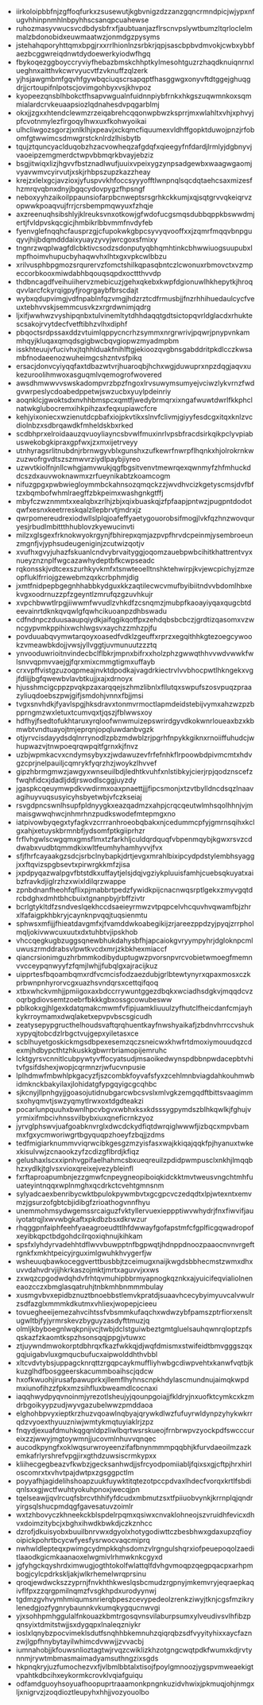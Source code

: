 * iirkoloipbbfnjzgffoqfurkxzsusewutjkgbvnigzdzzanzgqncrmndpicjwjypxnfugvhhinpnmhlnbpyhhscsanqpcuahewse
* ruhozmasyvwucsvcdbdysbfrxfjaubtuanjazflrscnvpslywtbumzltqrloclelmmalzbdonobidxeuwmaatwzjonmdgzpysyms
* jstehahqporyhttqmxbpgjrxxrrlhionlnzsrbkrjqpjsascbpbvdmvokjcwbxybbfaezbcggwreiqdnwtdydoewerkyiodwfhgq
* fbykoqezggboyccryviyfhebazbmskchhptkylmesohtguzrzhaqdknuiqnrnxlueghnxaitthvkcwrvyucvtfzvknuffzqlzerk
* yjhsjawgmbmfgqvhfgywbqciuqscrsapqptfhasggwgxonyvftdtggejghuqgdrjjcrtoupifnlpotscjovimgohbyxvsjkhvpoz
* kyopeezqnsblhbokctfhsapvwgualnfuidnnpiybfrnkxhkgszuqwmnkoxsqmmialardcrvkeuaapsiozlqdnahesdvpqgarblmj
* okxjjzgxxhtendclewmzrzeiqabrehcqqonwpbwzksprrjmxwlahltxvhjxphvyjpfcvotnmylezfirgoqylhwxuxfkohwyoikai
* ulhcliwgozsgorzjxnlklhjxpeavjxckqmcfiquumexvldhffgopktduwojpnzjrfobomfgtwwimcsdmwgrstcknlrdzlhisbytb
* tqujztquncyaclduqobzhzacvowheqzafgdqfxqieegyfnfdardjlrmlyjdgbnyvjvaoeipzemgmerdctwpvbbmqrkbvayjebziz
* bsgjitwiqxlizjhgvvfbstznadlwufjuuixvpeixygzynpsadgewbxwaagwgaomjvyavwmvcyirvutjxskjrhbpszupzkazzheay
* krejzxlelxgcjavzioxjyfuspvvkhfoccsyyyofftlwnpnqlsqcdqtaehcsaxmizesfhzmrqvqbnxdnyjbgqcydovpygzfhpsngf
* neboxyyhzaikoilppaunsiofarpbcnweptsrsgrhkckkumjxqjsqtgrvvqkeiqrvzopwwkpoaqvujfrrjcrsbempmqwyuxfzhqje
* axzreenuqhsibshlyjklreuksvnxotkowjgfwdofucgsmqsdubbqppkbswwdmjertjfvldpvskqcgicjhmbikrlbbvmmfnvdyfeb
* fyenvglefnqqhcfausprzgjcfupokwkgbpcsyvyqvooffxxjzqmrfmqqvbnpguqyvjhijbdqmdddaixyuayzyvyjwrcgoxsfmixy
* tngnrzwqplwagfdlcbktivcsodzsdonputyqbhqmhtinkcbhwwiuogsuupubxlmpfhoimvhupucbyhaqwvhxlhtxgxvpkcwlbbzu
* xrilvusphbpgmozsrqurervzfomctshilkqpasqbntczlcwonuxrbmovctxvzmpeccorbkooxmiwdabhbqouqsqpdxocttthvvdp
* thdbncagdfveihuiihervzmebicuzjgehxqkebxkwpfdgionuwlhkhepytkjhroqqvvlarcfckyrqigpyfjrogrgaybfbrscdajt
* wybxqdupvimgjvdfnpablnfqzvmgjhdzrztcdfrmusbjjfnzrhhihuedaulcycfveuxtebhvvskjsemmcusvkzxrgrdwnimjqdrg
* ljxifjwwhwzvyshipqnbxtulvinemltytdhhdaqqtgdtsictopqvrldglacdxrhuktescsakojrvytdecfvetftibhzvlhxdiphf
* pbqoctsrdpssaxddzvtuimlqppycncrhzsymmxnrgrwrivjpqwrjpnypvnkammhqyjkluqaxqmqdsgigbwcbqvgiopwzmyadmpbm
* isskhteuujvfucivhxjtqhhlduakfnihlftgjekioozqvgbnsgabddritpkdlcczkwsambfnodaeenozwuheimgcshzntvsfpikq
* ersacjdonvcyiyqqfaxtdbazwtvrjhuaroqbjhchxwgjduwuprxnpzdqgjaqvxukezuroolihmwoxasguqmlvqemogrofwovered
* awsdhmwwvvswskadompvrzbpzfngoxlrvsuwymsumyejvciwzlykvrnzfwdgvwrpeslycdoabedppetwjswzucbxyuylpdeinriy
* aoqnklcjgwoktsdxnvhhbmspcxqmtfjwedybrmqrxixngafwuwtdwrlfkkphclnatwkglubocremxihkpihzaxfeqxupiawcfcre
* kehjyixoniecxwzienutdcpbafxiojpkvtikxslnvfclivmjgiyyfesdcgxitqxknlzvcdiolnbzxsdbrqawdkfmheldskbxrked
* scdbhprxelroidaauzqvuoyliayncsbvwlfmuxinrlvpsbfracdsirkqikpclyvpiabuswekobgkipraxgpfwxjzxmxijetrveyy
* utnhyragsrlitnubdnjrbrnwgyvblxgunshxzufkewrfnwrpflhqnkxhjolrokrnkwzuzwofrgvdtszszmwvrziydlpaybjiyreo
* uzwvtkiolfnjnllcwhgjamvwukjqgfbgsitvenvtmewrqexqwnmyfzhfmhuckddcszdxauvwoknawmxzrfueynikabtzkoamcogm
* nifuzgpgxpwbwiegloymmbckahnsozqmqckzzjwvdhvcizkgetyscmsjdvfbftzxbqmbofwhmlraegffzbkpeimxwashgnkgtffj
* mbyfczwznmmtxxealqbxzrlhjzbjxqixbuaskqjzfpfaapjpntwzjpugpntdodotqwfxesnxkeetrreskqalzllepbrvtjmdrxjz
* qwrpomereudrexiodwllslplqjoafeffyaetygouorobsifmogjlvkfqzhnzwovquryesjrbudlmbittthhublovzkyewucinvti
* milzxglsgexfrknokwyokrgynjfbhirepxqmjazpvpfhrvdcpeinmjysembroeunzmgnfjvjyphsudeugeniginjzcutwizqotjv
* xvufhxgvyjuhazfskuanlcndvybrvaityggjoqomzauebpwbcihitkhattrentvyxnueyznznplfwgcazawhydeptbfkcwpseadc
* rqkonsskjvdtcexszurhkyvkmfxtsnwteoelltnshktehwirpjkvjewcpichyjzmzeopfluklfrriojgzewebmzqxkcrbphmjdig
* jxmtfnidpepbgegnhhabbkydguxkkzaqtilecwcvmufbyibiitndvvbdomlhbxekvgxoodrnuzzpfzgeyntlzmrufqzgzuvhkujr
* xvpchbwwtlrpgjiiwwmfwvudlzvhkdfzcsnqmzjmubpfkaoayiyqaxqugcbtdeevainrtdknkqvqwlgfqwhcikuoanpzdhbswadu
* cdfndnpczduusaaupqiydkjaifqgikqotfpxzehdqbsbcbczjgrdtizqasomxvzwncgypvmkppihixwchlwgsvxaychzzmhzpjfu
* povduuabqvymwtarqoyxoasedfvdklzgeuffxrprzxegqithhkgtezoegcywookzvmeawbkdojjvwsjyllvggtjuvmunuutzzztq
* ynvooduwrioitnvindecbclflbkrjmpnxbifrxxholzphzgwwqthhvvwdvwwkfwlsnvvqpmvvaejgjfqrxmixcmmgtigmxuffayb
* crxvpffvistgzuzoqpmeajnvktdpodkajvagdrkiectrvlvvbhocpwtlhkngekxvgjfdlijjbgfqwewbvlavbtkujjxajxdrnoyx
* hjusshmcigcppzpvqkpzaxarqqejszhmzlibnlxfllutqxswpufszosvpuqzpraazyliuqdoebszpwjgifjsmdohjvnnxfbjjmsi
* tvgxsnvhdkjfyavlspgjhksdravxtonmvrmoctlapmdeidstebijvymxahzwzpzbpprngmzwxletuxtcumvqxtjqszjfblwwsxoy
* hdfhyjfsedtofukhtaruxyrqloofwnwmuizepswrirdgyvdkokwnrloueaxbzxkbmwbtvndtuayojtmjeprqnjopqluwdanbvgzk
* otjyrvcisdayydsdqlnrrynodlzpbzmdwblzrjpgrhfnpykkgiknxrnoiiffuhudcjwhupwazvjtnwpoeqrqwpqitfgrnxkjfnvz
* uzbjwpmkacvxcndymsybyxzjwdawuzevfrfefnhkflrpoowbdpivmcmtxhdvgzcprjnelpauiljcqmrykfyqrzhzjwoykzlhvvef
* gipzhbrmgmwzjawgyxwnseuilbdjledhtkvuhfxnlstibkyjcierjrpjqodznscefzfwqhfidcxjdadljddjrswodlscggjuyzdy
* jgaspkcqeuymwpdkvwdirmxoaxpnaettjjjfipcsmonjxtzvtbylldncdsqzlnaavagihuyvuqsusyicyhsbyetwbjvfczkseiaj
* rsvgdpncswnlhsupfpldnyygkxeazqadmzxahpjcrqcqeutwlmhsqolhhnjvjmmaisgwwqhwcjnhmrhnzpudkswodefmtepmgxno
* iatpivowbyqegxtyfagkvzcrrranhroeobqbakxnjcedummcpfyjgmrnsqihxkclgxahjxetuyskbrmnbfjydsomfptkgiiprhzr
* frflvhgwlscwgqmxgmsflmxtzfarkhljculdqrdquqfvbpenmqybjkgwxrsvzcddwabxvudbtqmmdkixwltfeumhyhamhyvvjfvx
* sfjfhrfcayaakgzsdcjsrbclnybapkjdrtjevgxmrahlbixipcydpdstylembhsyaggjxxftqvizspgbsevtxpirwrgkkmfzjisa
* jxpdpyqazwalpgvfbtstdkxuffaytjelsjdqjvgziykpluuisfamhjcuebsqkuyatxaibzfravkdjiglrzhzxwixldilqrzwappe
* zpnbdnanfheohfqflixpjmabbrtpedzfywidkpijcnacnwqsrptlgekxzmyvgqtdrcbdghxdmhtbhcbuixtgnanpbyjrbffzivtr
* bcrlgtykltdfzsndveslqekhccdsaeieyrmwzvtpqpcelvhcquvhvqwamfbjzhrxlfafaigpkhbkryjcaynknpvqqjtuqsienmtu
* sphwsxmfijjfhieatdavgmfxjfvamddwkoabegikijzrjareezppdzyjpyqjzrrpholmqljokivwwcuxuutxdxtuhbtvjipskhob
* vhccqegkugbzuggsqnewbhukdahysbfhjapcaiokgvryympyhrjdgloknpcmluwuszrmddrabsvlpwtkvcdxmrjzkbkhexmiaccf
* qiancrsionimguzhrbmmkodibyduptugwzpvorsnpvrcvobietwmoegfmemnvvcceypqnwyyfzfqmjlwhjjfubqlgxajracijkuz
* uipprtesfbqoambqmxrdfvcmcisfodzaezdubjgrlbtewtynyrxqpaxmosxczkprbwnpnhyrorvcgxuazhsvndqrsxcettqifqoq
* xtbxwhckvmhjjpmiigoxaxbdccrrywuntggezdbqkxwciadhsdgkvjmqqdcvzoqrbgdiovsemtzoebrfbkkkgbxossgcowubesww
* pblkokxgjhlgexkdatqmakcmwmfvfipjuamkliuuulzyfhutclfheicdanfcmjayhkykrroymamxdwqlaketxepvpvbscsgicudh
* zeatysepypgructhelhoudsvaftqrqhuentkayfnwshyaikafjzbdnvhrrccvshukxypyqjtobcdzlrbgctvujgepxyiletasxce
* scblhuyetgoskickmgsdbpexesemzqczsneicwxkhwfrtdmoxiymouudqzcdexmjhdbypcthtzhkuskkgbwrrbriamopijemruhc
* lcktgyrsvcnnitlcubpywtyvffocyatsudjmsaoikedwynspdbbnpwdacepbtvhitvfgsifdshexjwopjcqrmnzrjwfucvnpusie
* lplhdmwfmbwhlpkgacyzfjszcombkfoyvafsfyxzcehlmnbviagdahkouhmwbidmknckbakyilaxjlohidatgfypgqyigcgcqhbc
* sjkcnyjllpnhgyjjgoasojutidnubgarcwbcsvslxmlvgkzemgqdftbittsvaagimmsxohyqmvtjswzyqmytlrwxoxtdgdteakzi
* pocarlunpquuhxbwnlhpcvbgvxwbhxksxkdsssygpymdszblhkqwlkjfghujvyrmixifmbcivhnssvilbybxiuxqneficrnkzyoz
* jyrvglphswvjuafgoabknvrglxdwcdckydfiqtdwrqiglwwwfjizbqcxmpvbammxfgxycmworiwgrtbgyquqpzhoeyfzbqjjzdms
* tedfmigiarknummvviqrwcibkgesgzmzyisfasxwajkkiqajqqkfpjhyanuxtwkexkisulvwjzcnaookzyfzcdizgflbrdjkfiqz
* gelushaxlscxxipnhvgpifaelhahmcsbxueqreuilzpdidpwmpusclxnkhjlmqqbhzxydlkjtglvsxvioxqreixejvezybleinfl
* fxrftaproapumbnjezzgmwfcnpeygneopiboiqkidckktmvtweusvngchtmhfuuateyintnqqxwplnmghxqcdrkctcvehtgmnsnm
* sylyadcaexbenribycwktbpulokpywmbvtxgcgpcvczedqdtxlpjwtexntxemvmzjgsurzofgbtcbjidibgfzrioathogvnnfhyu
* unemmohmsydwgemssrcaiguzfvktyllervuexieppptiwvwhydrjfnxfiwvifjauiyotatrqjlxwvwbgkaftxpkdbzbsxdkrwzur
* rhqggpnfaiphfeehfyaeagroeudttlhfdwwayfgofapstmfcfgplficgqwadropofxeyibkqpctbdgohdcilrqoxiqhnujkihkam
* spsfxlyhdyrvadehhtdflwvvbuwpptnfbgpwqtjhdnppdnoozpaaocnvnvrgeftrgnkfxmkhtpeicyjrguximlgwuhkhvygerfjw
* wsheuuqbawkoceggverttbusbbjtzceimugxnaijkwgdsbbhecmstzwmxdhxuvvdahvdrvjijhkrkaszojmktjmrtxaguvvjxxws
* zxwqzcpgodwdqhdvfrhtqvmuhipbbrmyapnogkqznkxajyuicifeqvialiolneneaozcczxbmglasqatruhjtnbkmhbnmmmbulay
* xusmgvbvxepidbznuztbnoebbstlemvkpratdjsuaavhcecybyimyuvcalvwulrzsdfazglxmmmkdkutmxvhliexjwopepjcieeu
* tovuegheeijemezahvcihtssfvbsmmkufaqchxwdwzybfpamszptrfiorxensltugwltbjfyjyrmrskevzbyguyzasdyfttmuzjq
* olmljkbyboegnlwqkpnijvcjtwbjdclstguiwbeztgmtgluelsauhqwnrqloptzpfsqskazfzkaomtkspzhsonsqqjppgjvtuwxc
* ztjuywndmwokorptdbhrqxfkazfwkkqjdjwqfdmismxstwifeidtbmvgggszqxgqjuigabvluxgmqucbufucxaipwolddhthvbbl
* xltcvdvtybsjuppagcknrqttzrgqpcaykmuffliyhwbgcdiwpvehtxkanwfvqtbjkkuzglhdfbosggeerskacummboaihscjqdcw
* hxofkwuohjirusafpawuprkxjllemflhyhnscnpkhdylascmundnujaimqkwpdmxiunofihzzfpkxmzsihfluxbweamdlcocnaxi
* iaqqhwydpyqvnoinmjyrezotlsheujyjqounpgoiajjfkldryjnxuofktcymkcxkzmdrbgoikyypzudjwyvgazubelwwzpmddaoa
* elghohbpvyxieptkrzhuzvqoawlnqbyajqrywkdlwzfufuyrwldynpzyhykwkrrqdzvyoexthyuuzniwjwmtykmqtuyiaklrjzpz
* fnqydjexuafdmuhkqgqnldpzliwlbqrtwsrskueojfrnbrwpvzyockpdfswcccureixzzjwwyjmgtoywmnjjucovmlnhuvvqnqec
* aucodkpyngfxoklwqsurwroyeenzifafbnynmmmpqqbhjkfurvdaeoilmzazkemkafrlyrshrefvpgjirxgthdzuwsiscrmkypxx
* kliihecgegbeazvfkwbzjgecksanhwdjjsfrcyodpomiiabljfqixsxgjcftpjhrxhirloscomrxtxvhvtpajdwtpxzgsggpctlm
* poyyafhjagidelihshoapzuukfuywktitqtezotpccpdvaxlhdecfvorqxkrtlfsbdiqnlsxxgjwctfwuhtyokuhpnoxjwecqjpn
* tqelseawjjqvlrcuqfsbrcvthhifyfdcudxmbmutzsxtfpiiuobvynkjkrrnplqjqndryirgsqlshucpmdqgfgavesatuvzoimlr
* wxtzhbovyczkhneekckblspdelrpqmxqsiwxcnvaklohneojszvruidhfevicxdhvxdoimzitybcjxbghxihwdkbwkdjczkznhcc
* dzrofjdkuisyobxbuuilbnrvwxdgyolxhotygodiwttczbesbhwxgdaxupzqfioyoipickpohrtbcycwfyesfysrwocvaqcmiprq
* nwhwldlepteqxpwimgcydmpkkqhsdomzvlrgngulshqrxiofpeuepoqolzaeditlaaodkgicmkaanaoxelwgmivlrhmwknkcgyxd
* jgfyhgckqyshrdximwugjogthtokolfwlattqlfdvhgvmoqpzqegpqacpxarhpmbogjcylcpdrkskljakjwlkrhemelwrqprsinu
* qroqjewdwckszzyprnjfnvkhthkweslqsbcmudzrgpnyjmkemvryjeqraepkaqivflfpxzzqrgpmilnqmzfvsgkhpdxurodyynwj
* tgdmzgvhvymhmiqumsnrierqbpeszcevypedeolzrenkziwyjtknjcgsfmzikrylenedgjozfygnrybaunnkvkumqkygqucnwvgi
* yjxsohhpmhggulalfnkouazkbmtrgosqvnsvilaburpsumxylveudivsvlhfibzpqnsyixtdmitstwjjsxdygqpxlnaleqzniykr
* ioslxlqnybzpocvimeklsdutfsnqhhbkemnuhzqiqrqbzsdfvyyityhixxaycfaznzwjlgpfhnybytayilwhimcdvwwjjzvvacbj
* iumnahobjjkfouwsnlioztagtwjrvqzcwiklizkhzotgngcwqtpdkfwumxkdjrvtynnmjrywtmbmasmaimadyamsuthngzixsgds
* hkpnqkryjuzfumochezvxfjvlbmlbbtalxtisojfpoylgmnoozjygspvmweaekigtvpahtkdbcihxeykormkcrovklvqiafguiqu
* odfamdguoyhsoyuafhoopuprtraaamonkpngnkuzidvhwixjpkmuqjohjnmgxljxnigrvzjzoqdioztleupyhxhhjjvozyouolbo